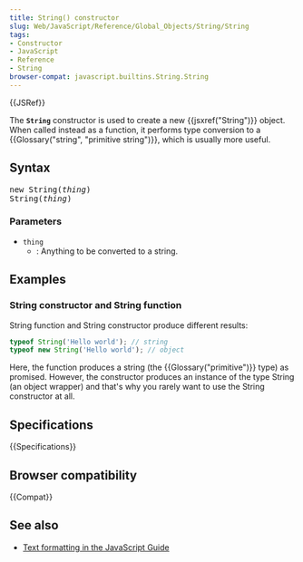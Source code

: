 ```yaml
---
title: String() constructor
slug: Web/JavaScript/Reference/Global_Objects/String/String
tags:
- Constructor
- JavaScript
- Reference
- String
browser-compat: javascript.builtins.String.String
---
```

{{JSRef}}

The **`String`** constructor is used to create a new
{{jsxref("String")}} object. When called instead as a function, it
performs type conversion to a
{{Glossary("string", "primitive string")}}, which is usually more
useful.

## Syntax

<pre class="brush: js">new String(<var>thing</var>)
String(<var>thing</var>)</pre>

### Parameters

- `thing`
  - : Anything to be converted to a string.

## Examples

### String constructor and String function

String function and String constructor produce different results:

```js
typeof String('Hello world'); // string
typeof new String('Hello world'); // object
```

Here, the function produces a string (the {{Glossary("primitive")}} type)
as promised. However, the constructor produces an instance of the type String
(an object wrapper) and that's why you rarely want to use the String constructor
at all.

## Specifications

{{Specifications}}

## Browser compatibility

{{Compat}}

## See also

- [Text formatting in the JavaScript Guide](/en-US/docs/Web/JavaScript/Guide/Text_formatting)
